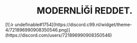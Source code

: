 <h1 align="center">MODERNLİĞİ REDDET.</h1>
[![✰  undefinable#1754](https://discord.c99.nl/widget/theme-4/721896990908350546.png)](https://discord.com/users/721896990908350546)
